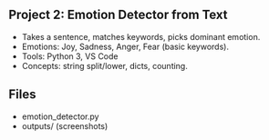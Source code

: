 ## Project 2: Emotion Detector from Text
- Takes a sentence, matches keywords, picks dominant emotion.
- Emotions: Joy, Sadness, Anger, Fear (basic keywords).
- Tools: Python 3, VS Code
- Concepts: string split/lower, dicts, counting.

## Files
- emotion_detector.py
- outputs/ (screenshots)
